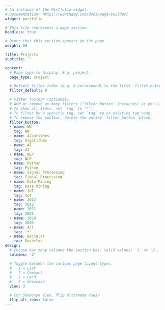 ```yaml
---
# An instance of the Portfolio widget.
# Documentation: https://wowchemy.com/docs/page-builder/
widget: portfolio

# This file represents a page section.
headless: true

# Order that this section appears on the page.
weight: 50

title: Projects
subtitle: ''

content:
  # Page type to display. E.g. project.
  page_type: project

  # Default filter index (e.g. 0 corresponds to the first `filter_button` instance below).
  filter_default: 0

  # Filter toolbar (optional).
  # Add or remove as many filters (`filter_button` instances) as you like.
  # To show all items, set `tag` to "*".
  # To filter by a specific tag, set `tag` to an existing tag name.
  # To remove the toolbar, delete the entire `filter_button` block.
  filter_button:
  - name: NN
    tag: NN
  - name: Algorithms
    tag: Algorithms
  - name: AI
    tag: AI
  - name: NLP
    tag: NLP
  - name: Python
    tag: Python
  - name: Signal Processing
    tag: Signal Processing
  - name: Data Mining
    tag: Data Mining
  - name: IoT
    tag: IoT
  - name: 2022
    tag: 2022
  - name: 2021
    tag: 2021
  - name: 2020
    tag: 2020
  - name: All
    tag: '*'
  - name: Bachelor
    tag: Bachelor
design:
  # Choose how many columns the section has. Valid values: '1' or '2'.
  columns: '2'

  # Toggle between the various page layout types.
  #   1 = List
  #   2 = Compact
  #   3 = Card
  #   5 = Showcase
  view: 3

  # For Showcase view, flip alternate rows?
  flip_alt_rows: false
---
```

